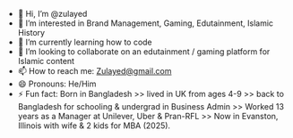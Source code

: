 - 👋 Hi, I’m @zulayed
- 👀 I’m interested in Brand Management, Gaming, Edutainment, Islamic History
- 🌱 I’m currently learning how to code
- 💞️ I’m looking to collaborate on an edutainment / gaming platform for Islamic content
- 📫 How to reach me: Zulayed@gmail.com
- 😄 Pronouns: He/Him
- ⚡ Fun fact: Born in Bangladesh >> lived in UK from ages 4-9 >> back to Bangladesh for schooling & undergrad in Business Admin >> Worked 13 years as a Manager at Unilever, Uber & Pran-RFL >> Now in Evanston, Illinois with wife & 2 kids for MBA (2025).

<!---
zulayed/zulayed is a ✨ special ✨ repository because its `README.md` (this file) appears on your GitHub profile.
You can click the Preview link to take a look at your changes.
--->

